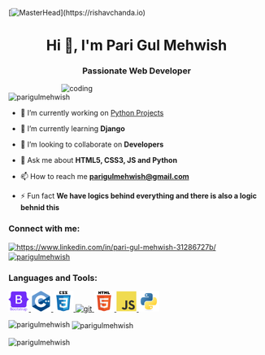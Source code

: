[![MasterHead]([https://miro.medium.com/v2/resize:fit:720/format:webp/1*sV60JhlYL4IdWjcNvKTJRA.png](https://miro.medium.com/v2/resize:fit:1400/1*sV60JhlYL4IdWjcNvKTJRA.png))](https://rishavchanda.io)
<h1 align="center">Hi 👋, I'm Pari Gul Mehwish</h1>
<h3 align="center">Passionate Web Developer</h3>
<img align="right"  alt="coding" width="400" src="https://user-images.githubusercontent.com/74038190/236119160-976a0405-caa7-470c-9356-16d43402ea0a.gif">


<p align="left"> <img src="https://komarev.com/ghpvc/?username=parigulmehwish&label=Profile%20views&color=0e75b6&style=flat" alt="parigulmehwish" /> </p>

- 🔭 I’m currently working on [Python Projects](https://github.com/parigulmehwish/YouTube-Video-Downloader)

- 🌱 I’m currently learning **Django**

- 👯 I’m looking to collaborate on **Developers**

- 💬 Ask me about **HTML5, CSS3, JS and Python**

- 📫 How to reach me **parigulmehwish@gmail.com**

- ⚡ Fun fact **We have logics behind everything and there is also a logic behnid this**

<h3 align="left">Connect with me:</h3>
<p align="left">
<a href="https://linkedin.com/in/https://www.linkedin.com/in/pari-gul-mehwish-31286727b/" target="blank"><img align="center" src="https://raw.githubusercontent.com/rahuldkjain/github-profile-readme-generator/master/src/images/icons/Social/linked-in-alt.svg" alt="https://www.linkedin.com/in/pari-gul-mehwish-31286727b/" height="30" width="40" /></a>
<a href="https://instagram.com/parigulmehwish" target="blank"><img align="center" src="https://raw.githubusercontent.com/rahuldkjain/github-profile-readme-generator/master/src/images/icons/Social/instagram.svg" alt="parigulmehwish" height="30" width="40" /></a>
</p>

<h3 align="left">Languages and Tools:</h3>
<p align="left"> <a href="https://getbootstrap.com" target="_blank" rel="noreferrer"> <img src="https://raw.githubusercontent.com/devicons/devicon/master/icons/bootstrap/bootstrap-plain-wordmark.svg" alt="bootstrap" width="40" height="40"/> </a> <a href="https://www.w3schools.com/cpp/" target="_blank" rel="noreferrer"> <img src="https://raw.githubusercontent.com/devicons/devicon/master/icons/cplusplus/cplusplus-original.svg" alt="cplusplus" width="40" height="40"/> </a> <a href="https://www.w3schools.com/css/" target="_blank" rel="noreferrer"> <img src="https://raw.githubusercontent.com/devicons/devicon/master/icons/css3/css3-original-wordmark.svg" alt="css3" width="40" height="40"/> </a> <a href="https://git-scm.com/" target="_blank" rel="noreferrer"> <img src="https://www.vectorlogo.zone/logos/git-scm/git-scm-icon.svg" alt="git" width="40" height="40"/> </a> <a href="https://www.w3.org/html/" target="_blank" rel="noreferrer"> <img src="https://raw.githubusercontent.com/devicons/devicon/master/icons/html5/html5-original-wordmark.svg" alt="html5" width="40" height="40"/> </a> <a href="https://developer.mozilla.org/en-US/docs/Web/JavaScript" target="_blank" rel="noreferrer"> <img src="https://raw.githubusercontent.com/devicons/devicon/master/icons/javascript/javascript-original.svg" alt="javascript" width="40" height="40"/> </a> <a href="https://www.python.org" target="_blank" rel="noreferrer"> <img src="https://raw.githubusercontent.com/devicons/devicon/master/icons/python/python-original.svg" alt="python" width="40" height="40"/> </a> </p>

<p><img align="left" src="https://github-readme-stats.vercel.app/api/top-langs?username=parigulmehwish&show_icons=true&locale=en&layout=compact" alt="parigulmehwish" /></p>

<p>&nbsp;<img align="center" src="https://github-readme-stats.vercel.app/api?username=parigulmehwish&show_icons=true&locale=en" alt="parigulmehwish" /></p>

<p><img align="center" src="https://github-readme-streak-stats.herokuapp.com/?user=parigulmehwish&" alt="parigulmehwish" /></p>
